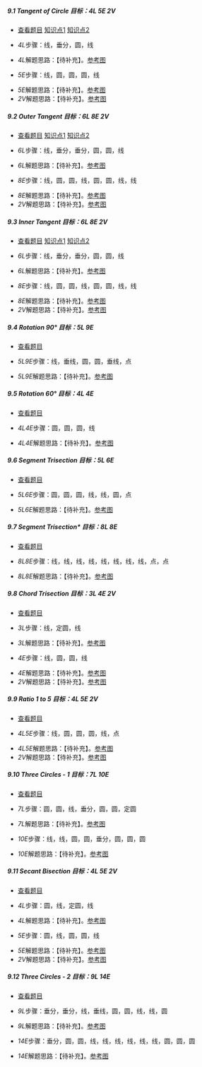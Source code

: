 ##### 9.1 Tangent of Circle *目标：4L 5E 2V*
- [查看题目](images/level/tangent.png) [知识点1](images/hints/M.png) [知识点2](images/hints/e.png) 
+ *4L*步骤：线，垂分，圆，线
- *4L*解题思路：【待补充】。[参考图](solved/9.1.4L.png)
+ *5E*步骤：线，圆，圆，圆，线
- *5E*解题思路：【待补充】。[参考图](solved/9.1.5E.png)
- *2V*解题思路：【待补充】。[参考图](solved/9.1.2V.png)


##### 9.2 Outer Tangent *目标：6L 8E 2V*
- [查看题目](images/level/outer-tangent.png) [知识点1](images/hints/M.png) [知识点2](images/hints/e.png) 
+ *6L*步骤：线，垂分，垂分，圆，圆，线
- *6L*解题思路：【待补充】。[参考图](solved/9.2.6L.png)
+ *8E*步骤：线，圆，圆，线，圆，圆，线，线
- *8E*解题思路：【待补充】。[参考图](solved/9.2.8E.png)
- *2V*解题思路：【待补充】。[参考图](solved/9.2.2V.png)


##### 9.3 Inner Tangent *目标：6L 8E 2V*
- [查看题目](images/level/inner-tangent.png) [知识点1](images/hints/M.png) [知识点2](images/hints/e.png) 
+ *6L*步骤：线，垂分，垂分，圆，圆，线
- *6L*解题思路：【待补充】。[参考图](solved/9.3.6L.png)
+ *8E*步骤：线，圆，圆，线，圆，圆，线，线
- *8E*解题思路：【待补充】。[参考图](solved/9.3.8E.png)
- *2V*解题思路：【待补充】。[参考图](solved/9.3.2V.png)


##### 9.4 Rotation 90° *目标：5L 9E*
- [查看题目](images/level/90-rotation-c-c-w.png) 
+ *5L9E*步骤：线，垂线，圆，圆，垂线，点
- *5L9E*解题思路：【待补充】。[参考图](solved/9.4.5L9E.png)


##### 9.5 Rotation 60° *目标：4L 4E*
- [查看题目](images/level/60-rotation-c-w.png) 
+ *4L4E*步骤：圆，圆，圆，线
- *4L4E*解题思路：【待补充】。[参考图](solved/9.5.4L4E.png)


##### 9.6 Segment Trisection *目标：5L 6E*
- [查看题目](images/level/divide3.png) 
+ *5L6E*步骤：圆，圆，圆，线，线，圆，点
- *5L6E*解题思路：【待补充】。[参考图](solved/9.6.5L6E.png)


##### 9.7 Segment Trisection\* *目标：8L 8E*
- [查看题目](images/level/l-divide3.png) 
+ *8L8E*步骤：线，线，线，线，线，线，线，线，点，点
- *8L8E*解题思路：【待补充】。[参考图](solved/9.7.8L8E.png)


##### 9.8 Chord Trisection *目标：3L 4E 2V*
- [查看题目](images/level/chord3.png) 
+ *3L*步骤：线，定圆，线
- *3L*解题思路：【待补充】。[参考图](solved/9.8.3L.png)
+ *4E*步骤：线，圆，圆，线
- *4E*解题思路：【待补充】。[参考图](solved/9.8.4E.png)
- *2V*解题思路：【待补充】。[参考图](solved/9.8.2V.png)


##### 9.9 Ratio 1 to 5 *目标：4L 5E 2V*
- [查看题目](images/level/segment6.png) 
+ *4L5E*步骤：线，圆，圆，圆，线，点
- *4L5E*解题思路：【待补充】。[参考图](solved/9.9.4L5E.png)
- *2V*解题思路：【待补充】。[参考图](solved/9.9.2V.png)


##### 9.10 Three Circles - 1 *目标：7L 10E*
- [查看题目](images/level/3-circles-c.png) 
+ *7L*步骤：圆，圆，线，垂分，圆，圆，定圆
- *7L*解题思路：【待补充】。[参考图](solved/9.10.7L.png)
+ *10E*步骤：线，线，圆，圆，垂分，圆，圆，圆
- *10E*解题思路：【待补充】。[参考图](solved/9.10.10E.png)


##### 9.11 Secant Bisection *目标：4L 5E 2V*
- [查看题目](images/level/secant2.png) 
+ *4L*步骤：圆，线，定圆，线
- *4L*解题思路：【待补充】。[参考图](solved/9.11.4L.png)
+ *5E*步骤：圆，线，圆，圆，线
- *5E*解题思路：【待补充】。[参考图](solved/9.11.5E.png)
- *2V*解题思路：【待补充】。[参考图](solved/9.11.2V.png)


##### 9.12 Three Circles - 2 *目标：9L 14E*
- [查看题目](images/level/3-circles-i.png) 
+ *9L*步骤：垂分，垂分，线，垂线，圆，圆，线，线，圆
- *9L*解题思路：【待补充】。[参考图](solved/9.12.9L.png)
+ *14E*步骤：垂分，圆，圆，线，线，线，线，线，线，圆，圆，圆
- *14E*解题思路：【待补充】。[参考图](solved/9.12.14E.png)

